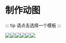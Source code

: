 # 制作动图

::: tip
请点击选择一个模板
:::

[![](~@story/nvjizhe.png)](./nvjizhe.md)[![](~@story/wunian.png)](./wunian.md)[![](~@story/wuleihong.png)](./wuleihong.md)[![](~@story/moshou.png)](./moshou.md)[![](~@story/wangjingze.png)](./wangjingze.md)[![](~@story/tuboshu.png)](./tuboshu.md)

<style scoped>
.content p > a {
  display: inline-block;
  margin-right: .8em;
  margin-bottom: .32em;
}
.content p > a > img {
  width: 200px; /* fixme */
  height: 123px;
}
</style>
